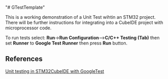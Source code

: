 "# GTestTemplate" 

This is a working demonstration of a Unit Test wihtin an STM32 project. There will be further instructions for integrating into a CubeIDE project with microprocessor code. 

To run tests select: **Run**->**Run Configuration**-->**C/C++ Testing (Tab)** then set **Runner** to **Google Test Runner** then press **Run** button.

## References ##

[Unit testing in STM32CubeIDE with GoogleTest](https://kleinembedded.com/unit-testing-in-stm32cubeide-with-googletest/)